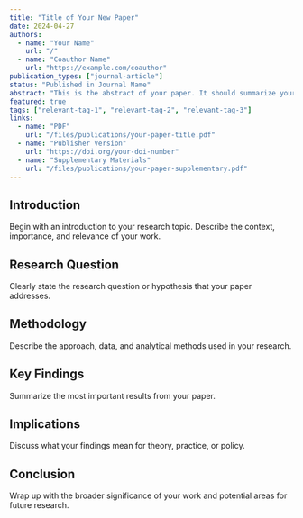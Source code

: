 ```yaml
---
title: "Title of Your New Paper"
date: 2024-04-27
authors: 
  - name: "Your Name"
    url: "/"
  - name: "Coauthor Name"
    url: "https://example.com/coauthor"
publication_types: ["journal-article"]
status: "Published in Journal Name"
abstract: "This is the abstract of your paper. It should summarize your research question, methods, results, and implications. Make it detailed enough to give readers a clear understanding of your work but concise enough to maintain interest."
featured: true
tags: ["relevant-tag-1", "relevant-tag-2", "relevant-tag-3"]
links:
  - name: "PDF"
    url: "/files/publications/your-paper-title.pdf"
  - name: "Publisher Version"
    url: "https://doi.org/your-doi-number"
  - name: "Supplementary Materials"
    url: "/files/publications/your-paper-supplementary.pdf"
---
```


## Introduction

Begin with an introduction to your research topic. Describe the context, importance, and relevance of your work.

## Research Question

Clearly state the research question or hypothesis that your paper addresses.

## Methodology

Describe the approach, data, and analytical methods used in your research.

## Key Findings

Summarize the most important results from your paper.

## Implications

Discuss what your findings mean for theory, practice, or policy.

## Conclusion

Wrap up with the broader significance of your work and potential areas for future research. 